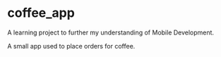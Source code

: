 # coffee_app

A learning project to further my understanding of Mobile Development.

A small app used to place orders for coffee.
